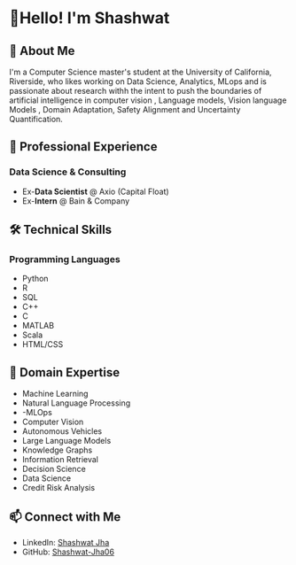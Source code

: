 # 👋Hello! I'm Shashwat 

## 🚀 About Me

I'm a Computer Science master's student at the University of California, Riverside, who likes working on Data Science, Analytics, MLops and is passionate about research withh the intent to push the boundaries of artificial intelligence in computer vision , Language models, Vision language Models , Domain Adaptation, Safety Alignment and Uncertainty Quantification.


## 💼 Professional Experience

### Data Science & Consulting
- Ex-**Data Scientist** @ Axio (Capital Float)
- Ex-**Intern** @ Bain & Company

## 🛠️ Technical Skills

### Programming Languages
- Python
- R
- SQL
- C++
- C
- MATLAB
- Scala
- HTML/CSS


## 🧠 Domain Expertise
- Machine Learning
- Natural Language Processing
- -MLOps
- Computer Vision
- Autonomous Vehicles
- Large Language Models
- Knowledge Graphs
- Information Retrieval
- Decision Science
- Data Science
- Credit Risk Analysis

## 📫 Connect with Me
- LinkedIn: [Shashwat Jha](https://www.linkedin.com/in/shashjha/)
- GitHub: [Shashwat-Jha06](https://github.com/Shashwat-Jha06)

